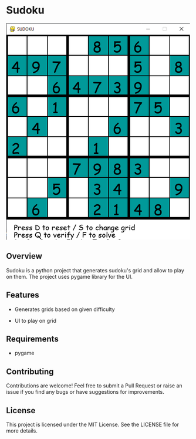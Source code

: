 # Sudoku

![Sudoku grid](Capture.PNG)

## Overview
Sudoku is a python project that generates sudoku's grid and allow to play on them. The project uses pygame library for the UI.

## Features

- Generates grids based on given difficulty

- UI to play on grid


## Requirements

- pygame

## Contributing
Contributions are welcome! Feel free to submit a Pull Request or raise an issue if you find any bugs or have suggestions for improvements.

## License
This project is licensed under the MIT License. See the LICENSE file for more details.